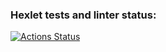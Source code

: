 ### Hexlet tests and linter status:
[![Actions Status](https://github.com/Akhmatkulove/layout-designer-positioning-project-lvl2/workflows/hexlet-check/badge.svg)](https://github.com/Akhmatkulove/layout-designer-positioning-project-lvl2/actions)